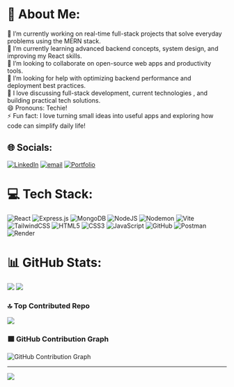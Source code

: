 # 💫 About Me:
🔭 I’m currently working on real-time full-stack projects that solve everyday problems using the MERN stack.<br>🌱 I’m currently learning advanced backend concepts, system design, and improving my React skills.<br>👯 I’m looking to collaborate on open-source web apps and productivity tools.<br>🤔 I’m looking for help with optimizing backend performance and deployment best practices.<br>💬 I love discussing full-stack development, current technologies , and building practical tech solutions.<br>😄 Pronouns: Techie!<br>⚡ Fun fact: I love turning small ideas into useful apps and exploring how code can simplify daily life!


## 🌐 Socials:
[![LinkedIn](https://img.shields.io/badge/LinkedIn-%230077B5.svg?logo=linkedin&logoColor=white)](https://linkedin.com/in/sundar-c) 
[![email](https://img.shields.io/badge/Email-D14836?logo=gmail&logoColor=white)](mailto:csundar2004@gmail.com) 
[![Portfolio](https://img.shields.io/badge/Portfolio-303030?logo=firefox-browser&logoColor=white)](https://sundar-online.netlify.app/)



# 💻 Tech Stack:
![React](https://img.shields.io/badge/react-%2320232a.svg?style=for-the-badge&logo=react&logoColor=%2361DAFB) 
![Express.js](https://img.shields.io/badge/express.js-%23404d59.svg?style=for-the-badge&logo=express&logoColor=%2361DAFB) 
![MongoDB](https://img.shields.io/badge/MongoDB-%234ea94b.svg?style=for-the-badge&logo=mongodb&logoColor=white) 
![NodeJS](https://img.shields.io/badge/node.js-6DA55F?style=for-the-badge&logo=node.js&logoColor=white) 
![Nodemon](https://img.shields.io/badge/NODEMON-%23323330.svg?style=for-the-badge&logo=nodemon&logoColor=%BBDEAD) 
![Vite](https://img.shields.io/badge/vite-%23646CFF.svg?style=for-the-badge&logo=vite&logoColor=white) 
![TailwindCSS](https://img.shields.io/badge/tailwindcss-%2338B2AC.svg?style=for-the-badge&logo=tailwind-css&logoColor=white) 
![HTML5](https://img.shields.io/badge/html5-%23E34F26.svg?style=for-the-badge&logo=html5&logoColor=white) 
![CSS3](https://img.shields.io/badge/css3-%231572B6.svg?style=for-the-badge&logo=css3&logoColor=white) 
![JavaScript](https://img.shields.io/badge/javascript-%23323330.svg?style=for-the-badge&logo=javascript&logoColor=%23F7DF1E) 
![GitHub](https://img.shields.io/badge/github-%23121011.svg?style=for-the-badge&logo=github&logoColor=white) 
![Postman](https://img.shields.io/badge/Postman-FF6C37?style=for-the-badge&logo=postman&logoColor=white) 
![Render](https://img.shields.io/badge/Render-%46E3B7.svg?style=for-the-badge&logo=render&logoColor=white)

# 📊 GitHub Stats:
![](https://nirzak-streak-stats.vercel.app/?user=Sundar2k4&theme=radical&hide_border=false)</t>
![](https://github-readme-stats.vercel.app/api/top-langs/?username=Sundar2k4&theme=radical&hide_border=false&include_all_commits=true&count_private=false&layout=compact)

### 🔝 Top Contributed Repo
![](https://github-contributor-stats.vercel.app/api?username=Sundar2k4&limit=5&theme=dark&combine_all_yearly_contributions=true)

### 🟩 GitHub Contribution Graph

![GitHub Contribution Graph](https://github-contributions-api.deno.dev/Sundar2k4.svg)


---
[![](https://visitcount.itsvg.in/api?id=Sundar2k4&icon=0&color=0)](https://visitcount.itsvg.in)

<!-- Proudly created with GPRM ( https://gprm.itsvg.in ) -->

